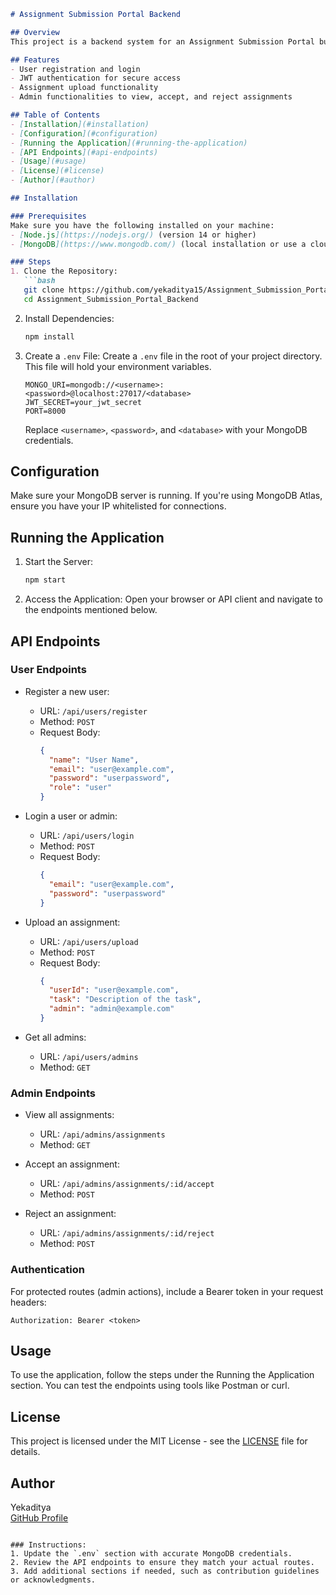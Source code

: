 
```markdown
# Assignment Submission Portal Backend

## Overview
This project is a backend system for an Assignment Submission Portal built using Node.js, Express, and MongoDB. It enables users to register, log in, upload assignments, and allows admins to manage those assignments effectively.

## Features
- User registration and login
- JWT authentication for secure access
- Assignment upload functionality
- Admin functionalities to view, accept, and reject assignments

## Table of Contents
- [Installation](#installation)
- [Configuration](#configuration)
- [Running the Application](#running-the-application)
- [API Endpoints](#api-endpoints)
- [Usage](#usage)
- [License](#license)
- [Author](#author)

## Installation

### Prerequisites
Make sure you have the following installed on your machine:
- [Node.js](https://nodejs.org/) (version 14 or higher)
- [MongoDB](https://www.mongodb.com/) (local installation or use a cloud provider like MongoDB Atlas)

### Steps
1. Clone the Repository:
   ```bash
   git clone https://github.com/yekaditya15/Assignment_Submission_Portal_Backend.git
   cd Assignment_Submission_Portal_Backend
   ```

2. Install Dependencies:
   ```bash
   npm install
   ```

3. Create a `.env` File:
   Create a `.env` file in the root of your project directory. This file will hold your environment variables.

   ```plaintext
   MONGO_URI=mongodb://<username>:<password>@localhost:27017/<database>
   JWT_SECRET=your_jwt_secret
   PORT=8000
   ```

   Replace `<username>`, `<password>`, and `<database>` with your MongoDB credentials.

## Configuration
Make sure your MongoDB server is running. If you're using MongoDB Atlas, ensure you have your IP whitelisted for connections.

## Running the Application
1. Start the Server:
   ```bash
   npm start
   ```

2. Access the Application:
   Open your browser or API client and navigate to the endpoints mentioned below.

## API Endpoints

### User Endpoints
- Register a new user:
  - URL: `/api/users/register`
  - Method: `POST`
  - Request Body:
    ```json
    {
      "name": "User Name",
      "email": "user@example.com",
      "password": "userpassword",
      "role": "user"
    }
    ```

- Login a user or admin:
  - URL: `/api/users/login`
  - Method: `POST`
  - Request Body:
    ```json
    {
      "email": "user@example.com",
      "password": "userpassword"
    }
    ```

- Upload an assignment:
  - URL: `/api/users/upload`
  - Method: `POST`
  - Request Body:
    ```json
    {
      "userId": "user@example.com",
      "task": "Description of the task",
      "admin": "admin@example.com"
    }
    ```

- Get all admins:
  - URL: `/api/users/admins`
  - Method: `GET`

### Admin Endpoints
- View all assignments:
  - URL: `/api/admins/assignments`
  - Method: `GET`

- Accept an assignment:
  - URL: `/api/admins/assignments/:id/accept`
  - Method: `POST`

- Reject an assignment:
  - URL: `/api/admins/assignments/:id/reject`
  - Method: `POST`

### Authentication
For protected routes (admin actions), include a Bearer token in your request headers:
```
Authorization: Bearer <token>
```

## Usage
To use the application, follow the steps under the Running the Application section. You can test the endpoints using tools like Postman or curl.

## License
This project is licensed under the MIT License - see the [LICENSE](LICENSE) file for details.

## Author
Yekaditya  
[GitHub Profile](https://github.com/yekaditya15)
```

### Instructions:
1. Update the `.env` section with accurate MongoDB credentials.
2. Review the API endpoints to ensure they match your actual routes.
3. Add additional sections if needed, such as contribution guidelines or acknowledgments.
